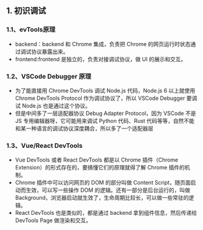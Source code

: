 ## 1. 初识调试
### 1.1、evTools原理
- backend：backend 和 Chrome 集成，负责把 Chrome 的网页运行时状态通过调试协议暴露出来。
- frontend:frontend 是独立的，负责对接调试协议，做 UI 的展示和交互。
### 1.2、VSCode Debugger 原理
- 为了能直接用 Chrome DevTools 调试 Node.js 代码，Node.js 6 以上就使用 Chrome DevTools Protocol 作为调试协议了，所以 VSCode Debugger 要调试 Node.js 也是通过这个协议。
- 但是中间多了一层适配器协议 Debug Adapter Protocol，因为 VSCode 不是 JS 专用编辑器呀，它可能用来调试 Python 代码、Rust 代码等等，自然不能和某一种语言的调试协议深度耦合，所以多了一个适配器层
### 1.3、Vue/React DevTools
- Vue DevTools 或者 React DevTools 都是以 Chrome 插件（Chrome Extension）的形式存在的，要搞懂它们的原理就得了解 Chrome 插件的机制。
- Chrome 插件中可以访问网页的 DOM 的部分叫做 Content Script，随页面启动而生效，可以写一些操作 DOM 的逻辑。还有一部分是后台运行的，叫做 Background，浏览器启动就生效了，生命周期比较长，可以做一些常驻的逻辑。
- React DevTools 也是类似的，都是通过 backend 拿到组件信息，然后传递给 DevTools Page 做渲染和交互。

